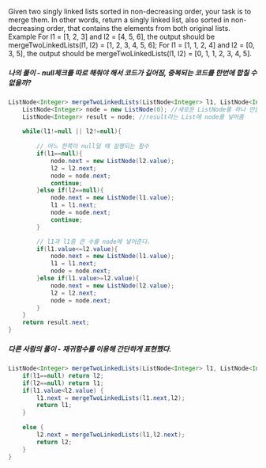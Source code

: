 Given two singly linked lists sorted in non-decreasing order, your task is to merge them. In other words, return a singly linked list, also sorted in non-decreasing order, that contains the elements from both original lists.
Example
For l1 = [1, 2, 3] and l2 = [4, 5, 6], the output should be
mergeTwoLinkedLists(l1, l2) = [1, 2, 3, 4, 5, 6];
For l1 = [1, 1, 2, 4] and l2 = [0, 3, 5], the output should be
mergeTwoLinkedLists(l1, l2) = [0, 1, 1, 2, 3, 4, 5].
##### 나의 풀이 - null체크를 따로 해줘야 해서 코드가 길어짐, 중복되는 코드를 한번에 합칠 수 없을까?
```java
ListNode<Integer> mergeTwoLinkedLists(ListNode<Integer> l1, ListNode<Integer> l2) {
    ListNode<Integer> node = new ListNode(0); //새로운 ListNode를 하나 만들어줌
    ListNode<Integer> result = node; //result라는 List에 node를 넣어줌
    
    while(l1!=null || l2!=null){
        
        // 어느 한쪽이 null일 때 실행되는 함수
        if(l1==null){
            node.next = new ListNode(l2.value);
            l2 = l2.next;
            node = node.next;
            continue;
        }else if(l2==null){
            node.next = new ListNode(l1.value);
            l1 = l1.next;
            node = node.next; 
            continue;
        }

        // l1과 l1중 큰 수를 node에 넣어준다.
        if(l1.value<=l2.value){
            node.next = new ListNode(l1.value);
            l1 = l1.next;
            node = node.next;            
        }else if(l1.value>=l2.value){
            node.next = new ListNode(l2.value);
            l2 = l2.next;
            node = node.next;
        }   
    }    
    return result.next;
}
```
##### 다른 사람의 풀이 - 재귀함수를 이용해 간단하게 표현했다.
```java
ListNode<Integer> mergeTwoLinkedLists(ListNode<Integer> l1, ListNode<Integer> l2) {
    if(l1==null) return l2;
    if(l2==null) return l1;
    if(l1.value<l2.value) {
        l1.next = mergeTwoLinkedLists(l1.next,l2);
        return l1;
    }
    
    else {
        l2.next = mergeTwoLinkedLists(l1,l2.next);
        return l2;
    }
}
```